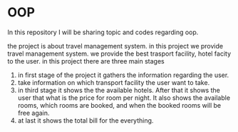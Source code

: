 # OOP
In this repository I will be sharing topic and codes regarding oop.

the project is about travel management system.
in this project we provide travel management system. we provide the best trasport facility, hotel facity to the user.
in this project there are three main stages
1) in first stage of the project it gathers the information regarding the user.
2) take information on which transport facility the user want to take.
3) in third stage it shows the the available hotels. After that it shows the user that what is the price for room per night. It also shows the available rooms, which rooms are
booked, and when the booked rooms will be free again.
4) at last it shows the total bill for the everything.
